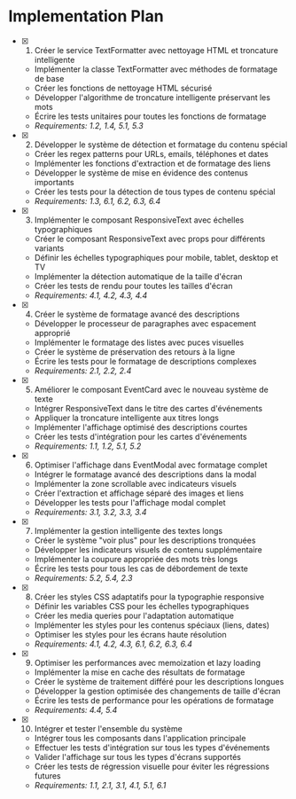 # Implementation Plan

- [x] 1. Créer le service TextFormatter avec nettoyage HTML et troncature intelligente
  - Implémenter la classe TextFormatter avec méthodes de formatage de base
  - Créer les fonctions de nettoyage HTML sécurisé
  - Développer l'algorithme de troncature intelligente préservant les mots
  - Écrire les tests unitaires pour toutes les fonctions de formatage
  - _Requirements: 1.2, 1.4, 5.1, 5.3_

- [x] 2. Développer le système de détection et formatage du contenu spécial
  - Créer les regex patterns pour URLs, emails, téléphones et dates
  - Implémenter les fonctions d'extraction et de formatage des liens
  - Développer le système de mise en évidence des contenus importants
  - Créer les tests pour la détection de tous types de contenu spécial
  - _Requirements: 1.3, 6.1, 6.2, 6.3, 6.4_

- [x] 3. Implémenter le composant ResponsiveText avec échelles typographiques
  - Créer le composant ResponsiveText avec props pour différents variants
  - Définir les échelles typographiques pour mobile, tablet, desktop et TV
  - Implémenter la détection automatique de la taille d'écran
  - Créer les tests de rendu pour toutes les tailles d'écran
  - _Requirements: 4.1, 4.2, 4.3, 4.4_

- [x] 4. Créer le système de formatage avancé des descriptions
  - Développer le processeur de paragraphes avec espacement approprié
  - Implémenter le formatage des listes avec puces visuelles
  - Créer le système de préservation des retours à la ligne
  - Écrire les tests pour le formatage de descriptions complexes
  - _Requirements: 2.1, 2.2, 2.4_

- [x] 5. Améliorer le composant EventCard avec le nouveau système de texte
  - Intégrer ResponsiveText dans le titre des cartes d'événements
  - Appliquer la troncature intelligente aux titres longs
  - Implémenter l'affichage optimisé des descriptions courtes
  - Créer les tests d'intégration pour les cartes d'événements
  - _Requirements: 1.1, 1.2, 5.1, 5.2_

- [x] 6. Optimiser l'affichage dans EventModal avec formatage complet
  - Intégrer le formatage avancé des descriptions dans la modal
  - Implémenter la zone scrollable avec indicateurs visuels
  - Créer l'extraction et affichage séparé des images et liens
  - Développer les tests pour l'affichage modal complet
  - _Requirements: 3.1, 3.2, 3.3, 3.4_

- [x] 7. Implémenter la gestion intelligente des textes longs
  - Créer le système "voir plus" pour les descriptions tronquées
  - Développer les indicateurs visuels de contenu supplémentaire
  - Implémenter la coupure appropriée des mots très longs
  - Écrire les tests pour tous les cas de débordement de texte
  - _Requirements: 5.2, 5.4, 2.3_

- [x] 8. Créer les styles CSS adaptatifs pour la typographie responsive
  - Définir les variables CSS pour les échelles typographiques
  - Créer les media queries pour l'adaptation automatique
  - Implémenter les styles pour les contenus spéciaux (liens, dates)
  - Optimiser les styles pour les écrans haute résolution
  - _Requirements: 4.1, 4.2, 4.3, 6.1, 6.2, 6.3, 6.4_

- [x] 9. Optimiser les performances avec memoization et lazy loading
  - Implémenter la mise en cache des résultats de formatage
  - Créer le système de traitement différé pour les descriptions longues
  - Développer la gestion optimisée des changements de taille d'écran
  - Écrire les tests de performance pour les opérations de formatage
  - _Requirements: 4.4, 5.4_

- [x] 10. Intégrer et tester l'ensemble du système
  - Intégrer tous les composants dans l'application principale
  - Effectuer les tests d'intégration sur tous les types d'événements
  - Valider l'affichage sur tous les types d'écrans supportés
  - Créer les tests de régression visuelle pour éviter les régressions futures
  - _Requirements: 1.1, 2.1, 3.1, 4.1, 5.1, 6.1_